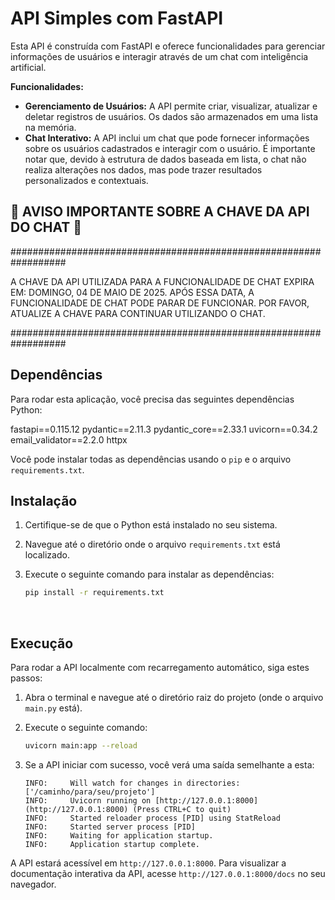 # API Simples com FastAPI

Esta API é construída com FastAPI e oferece funcionalidades para gerenciar informações de usuários e interagir através de um chat com inteligência artificial.

**Funcionalidades:**

-   **Gerenciamento de Usuários:** A API permite criar, visualizar, atualizar e deletar registros de usuários. Os dados são armazenados em uma lista na memória.
-   **Chat Interativo:** A API inclui um chat que pode fornecer informações sobre os usuários cadastrados e interagir com o usuário. É importante notar que, devido à estrutura de dados baseada em lista, o chat não realiza alterações nos dados, mas pode trazer resultados personalizados e contextuais.

## 🚨 AVISO IMPORTANTE SOBRE A CHAVE DA API DO CHAT 🚨

##################################################################

A CHAVE DA API UTILIZADA PARA A FUNCIONALIDADE DE CHAT
EXPIRA EM: DOMINGO, 04 DE MAIO DE 2025.
APÓS ESSA DATA, A FUNCIONALIDADE DE CHAT PODE PARAR DE
FUNCIONAR. POR FAVOR, ATUALIZE A CHAVE PARA CONTINUAR
UTILIZANDO O CHAT.

##################################################################


## Dependências

Para rodar esta aplicação, você precisa das seguintes dependências Python:

fastapi==0.115.12
pydantic==2.11.3
pydantic_core==2.33.1
uvicorn==0.34.2
email_validator==2.2.0
httpx

Você pode instalar todas as dependências usando o `pip` e o arquivo `requirements.txt`.

## Instalação

1.  Certifique-se de que o Python está instalado no seu sistema.
2.  Navegue até o diretório onde o arquivo `requirements.txt` está localizado.
3.  Execute o seguinte comando para instalar as dependências:

    ```bash
    pip install -r requirements.txt
    ```

<br>

## Execução

Para rodar a API localmente com recarregamento automático, siga estes passos:

1.  Abra o terminal e navegue até o diretório raiz do projeto (onde o arquivo `main.py` está).
2.  Execute o seguinte comando:

    ```bash
    uvicorn main:app --reload
    ```

3.  Se a API iniciar com sucesso, você verá uma saída semelhante a esta:

    ```
    INFO:     Will watch for changes in directories: ['/caminho/para/seu/projeto']
    INFO:     Uvicorn running on [http://127.0.0.1:8000](http://127.0.0.1:8000) (Press CTRL+C to quit)
    INFO:     Started reloader process [PID] using StatReload
    INFO:     Started server process [PID]
    INFO:     Waiting for application startup.
    INFO:     Application startup complete.
    ```

A API estará acessível em `http://127.0.0.1:8000`. Para visualizar a documentação interativa da API, acesse `http://127.0.0.1:8000/docs` no seu navegador.
